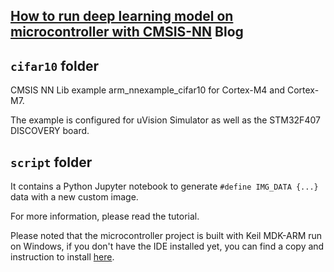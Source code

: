 ## [How to run deep learning model on microcontroller with CMSIS-NN](https://www.dlology.com/blog/how-to-run-deep-learning-model-on-microcontroller-with-cmsis-nn/) Blog

## `cifar10` folder

CMSIS NN Lib example arm_nnexample_cifar10 for
  Cortex-M4 and Cortex-M7.

The example is configured for uVision Simulator as well as the STM32F407 DISCOVERY board.


## `script` folder 
It contains a Python Jupyter notebook to generate  `#define IMG_DATA {...}` data with a new custom image.

For more information, please read the tutorial.

Please noted that the microcontroller project is built with Keil MDK-ARM run on Windows, if you don't have the IDE installed yet, you can find a copy and instruction to install [here](TODO).
